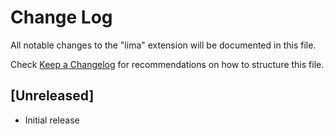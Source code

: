 # Change Log
All notable changes to the "lima" extension will be documented in this file.

Check [Keep a Changelog](http://keepachangelog.com/) for recommendations on how to structure this file.

## [Unreleased]
- Initial release
